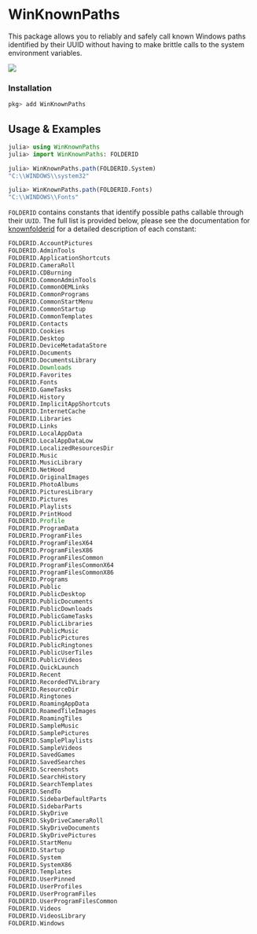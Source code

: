 # WinKnownPaths

This package allows you to reliably and safely call known Windows paths identified by
their UUID without having to make brittle calls to the system environment variables.


[![](https://img.shields.io/badge/docs-blue.svg)](https://musm.github.io/WinKnownPaths.jl/stable)

### Installation
```julia
pkg> add WinKnownPaths
```

## Usage & Examples


```julia
julia> using WinKnownPaths
julia> import WinKnownPaths: FOLDERID

julia> WinKnownPaths.path(FOLDERID.System)
"C:\\WINDOWS\\system32"

julia> WinKnownPaths.path(FOLDERID.Fonts)
"C:\\WINDOWS\\Fonts"
```

`FOLDERID` contains constants that identify possible paths callable through their
`UUID`. The full list is provided below, please see the documentation for
[knownfolderid](https://docs.microsoft.com/en-us/windows/win32/shell/knownfolderid) for
a detailed description of each constant:
```julia
FOLDERID.AccountPictures
FOLDERID.AdminTools
FOLDERID.ApplicationShortcuts
FOLDERID.CameraRoll
FOLDERID.CDBurning
FOLDERID.CommonAdminTools
FOLDERID.CommonOEMLinks
FOLDERID.CommonPrograms
FOLDERID.CommonStartMenu
FOLDERID.CommonStartup
FOLDERID.CommonTemplates
FOLDERID.Contacts
FOLDERID.Cookies
FOLDERID.Desktop
FOLDERID.DeviceMetadataStore
FOLDERID.Documents
FOLDERID.DocumentsLibrary
FOLDERID.Downloads
FOLDERID.Favorites
FOLDERID.Fonts
FOLDERID.GameTasks
FOLDERID.History
FOLDERID.ImplicitAppShortcuts
FOLDERID.InternetCache
FOLDERID.Libraries
FOLDERID.Links
FOLDERID.LocalAppData
FOLDERID.LocalAppDataLow
FOLDERID.LocalizedResourcesDir
FOLDERID.Music
FOLDERID.MusicLibrary
FOLDERID.NetHood
FOLDERID.OriginalImages
FOLDERID.PhotoAlbums
FOLDERID.PicturesLibrary
FOLDERID.Pictures
FOLDERID.Playlists
FOLDERID.PrintHood
FOLDERID.Profile
FOLDERID.ProgramData
FOLDERID.ProgramFiles
FOLDERID.ProgramFilesX64
FOLDERID.ProgramFilesX86
FOLDERID.ProgramFilesCommon
FOLDERID.ProgramFilesCommonX64
FOLDERID.ProgramFilesCommonX86
FOLDERID.Programs
FOLDERID.Public
FOLDERID.PublicDesktop
FOLDERID.PublicDocuments
FOLDERID.PublicDownloads
FOLDERID.PublicGameTasks
FOLDERID.PublicLibraries
FOLDERID.PublicMusic
FOLDERID.PublicPictures
FOLDERID.PublicRingtones
FOLDERID.PublicUserTiles
FOLDERID.PublicVideos
FOLDERID.QuickLaunch
FOLDERID.Recent
FOLDERID.RecordedTVLibrary
FOLDERID.ResourceDir
FOLDERID.Ringtones
FOLDERID.RoamingAppData
FOLDERID.RoamedTileImages
FOLDERID.RoamingTiles
FOLDERID.SampleMusic
FOLDERID.SamplePictures
FOLDERID.SamplePlaylists
FOLDERID.SampleVideos
FOLDERID.SavedGames
FOLDERID.SavedSearches
FOLDERID.Screenshots
FOLDERID.SearchHistory
FOLDERID.SearchTemplates
FOLDERID.SendTo
FOLDERID.SidebarDefaultParts
FOLDERID.SidebarParts
FOLDERID.SkyDrive
FOLDERID.SkyDriveCameraRoll
FOLDERID.SkyDriveDocuments
FOLDERID.SkyDrivePictures
FOLDERID.StartMenu
FOLDERID.Startup
FOLDERID.System
FOLDERID.SystemX86
FOLDERID.Templates
FOLDERID.UserPinned
FOLDERID.UserProfiles
FOLDERID.UserProgramFiles
FOLDERID.UserProgramFilesCommon
FOLDERID.Videos
FOLDERID.VideosLibrary
FOLDERID.Windows
```
